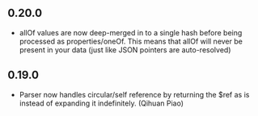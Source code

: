 ## 0.20.0

- allOf values are now deep-merged in to a single hash before being processed as properties/oneOf. This means that allOf will never be present in your data (just like JSON pointers are auto-resolved)

## 0.19.0

- Parser now handles circular/self reference by returning the $ref as is instead of expanding it indefinitely. (Qihuan Piao)
